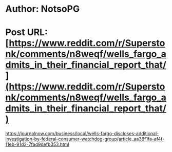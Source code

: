 # Author: NotsoPG
# Post URL: [https://www.reddit.com/r/Superstonk/comments/n8weqf/wells_fargo_admits_in_their_financial_report_that/](https://www.reddit.com/r/Superstonk/comments/n8weqf/wells_fargo_admits_in_their_financial_report_that/)


https://journalnow.com/business/local/wells-fargo-discloses-additional-investigation-by-federal-consumer-watchdog-group/article_aa36f1fa-af4f-11eb-91d2-7fad9defb353.html